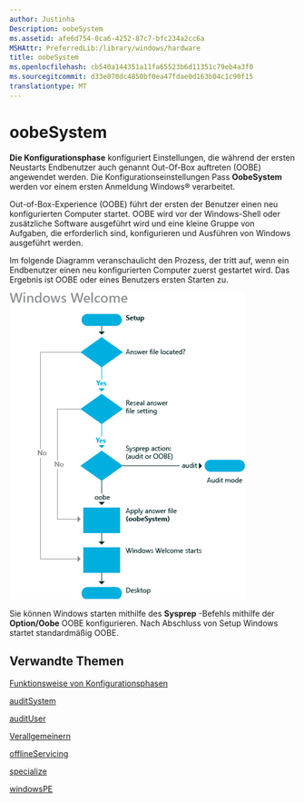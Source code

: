 ```yaml
---
author: Justinha
Description: oobeSystem
ms.assetid: afe6d754-0ca6-4252-87c7-bfc234a2cc6a
MSHAttr: PreferredLib:/library/windows/hardware
title: oobeSystem
ms.openlocfilehash: cb540a144351a11fa65523b6d11351c79eb4a3f0
ms.sourcegitcommit: d33e870dc4850bf0ea47fdae0d163b04c1c90f15
translationtype: MT
---
```

# <a name="oobesystem"></a>oobeSystem


**Die Konfigurationsphase** konfiguriert Einstellungen, die während der ersten Neustarts Endbenutzer auch genannt Out-Of-Box auftreten (OOBE) angewendet werden. Die Konfigurationseinstellungen Pass **OobeSystem** werden vor einem ersten Anmeldung Windows® verarbeitet.

Out-of-Box-Experience (OOBE) führt der ersten der Benutzer einen neu konfigurierten Computer startet. OOBE wird vor der Windows-Shell oder zusätzliche Software ausgeführt wird und eine kleine Gruppe von Aufgaben, die erforderlich sind, konfigurieren und Ausführen von Windows ausgeführt werden.

Im folgende Diagramm veranschaulicht den Prozess, der tritt auf, wenn ein Endbenutzer einen neu konfigurierten Computer zuerst gestartet wird. Das Ergebnis ist OOBE oder eines Benutzers ersten Starten zu.

![Windows-Willkommensseite Konfigurationsphasen](images/dep-win8-l-windowswelcomeconfigpass.jpg)

Sie können Windows starten mithilfe des **Sysprep** -Befehls mithilfe der **Option/Oobe** OOBE konfigurieren. Nach Abschluss von Setup Windows startet standardmäßig OOBE.

## <a name="span-idrelatedtopicsspanrelated-topics"></a><span id="related_topics"></span>Verwandte Themen


[Funktionsweise von Konfigurationsphasen](how-configuration-passes-work.md)

[auditSystem](auditsystem.md)

[auditUser](audituser.md)

[Verallgemeinern](generalize.md)

[offlineServicing](offlineservicing.md)

[specialize](specialize.md)

[windowsPE](windowspe.md)

 

 






